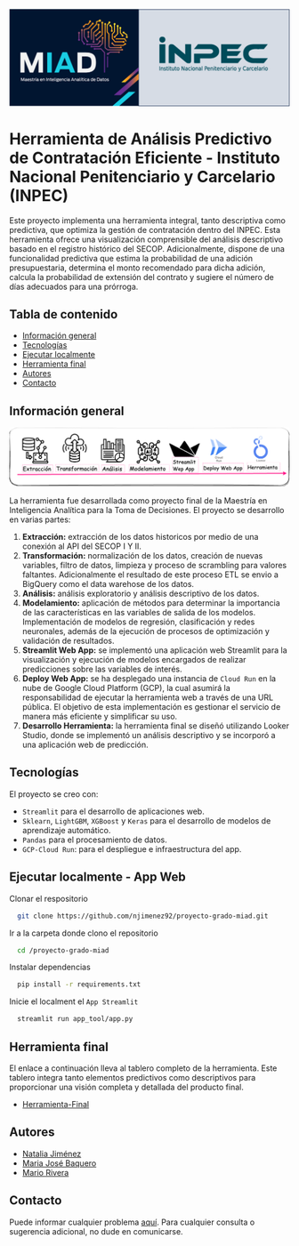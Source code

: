 ![](img/logo_readme.png)

# Herramienta de Análisis Predictivo de Contratación Eficiente - Instituto Nacional Penitenciario y Carcelario (INPEC)


Este proyecto implementa una herramienta integral, tanto descriptiva como predictiva, que optimiza la gestión de contratación dentro del INPEC. Esta herramienta ofrece una visualización comprensible del análisis descriptivo basado en el registro histórico del SECOP. Adicionalmente, dispone de una funcionalidad predictiva que estima la probabilidad de una adición presupuestaria, determina el monto recomendado para dicha adición, calcula la probabilidad de extensión del contrato y sugiere el número de días adecuados para una prórroga.

## Tabla de contenido  
- [Información general](#informacion_general)  
- [Tecnologías](#tecnologias) 
- [Ejecutar localmente](#ejecutarlocal)  
- [Herramienta final ](#herramienta) 
- [Autores](#autores) 
- [Contacto](#contacto)
   
## Información general
![](img/workflow.png)

La herramienta fue desarrollada como proyecto final de la Maestría en Inteligencia Analítica para la Toma de Decisiones. El proyecto se desarrollo en varias partes: 

1. **Extracción:** extracción de los datos historicos por medio de una conexión al API del SECOP I Y II.
2. **Transformación:** normalización de los datos, creación de nuevas variables, filtro de datos, limpieza y proceso de scrambling para valores faltantes. Adicionalmente el resultado de este proceso ETL se envio a BigQuery como el data warehose de los datos.
3. **Análisis:** análisis exploratorio y  análisis descriptivo de los datos.
4. **Modelamiento:** aplicación de métodos para determinar la importancia de las características en las variables de salida de los modelos. Implementación de modelos de regresión, clasificación y redes neuronales, además de la ejecución de procesos de optimización y validación de resultados.
5. **Streamlit Web App:** se implementó una aplicación web Streamlit para la visualización y ejecución de modelos encargados de realizar predicciones sobre las variables de interés.
6. **Deploy Web App:** se ha desplegado una instancia de ``Cloud Run`` en la nube de Google Cloud Platform (GCP), la cual asumirá la responsabilidad de ejecutar la herramienta web a través de una URL pública. El objetivo de esta implementación es gestionar el servicio de manera más eficiente y simplificar su uso.
7. **Desarrollo Herramienta:** la herramienta final se diseñó utilizando Looker Studio, donde se implementó un análisis descriptivo y se incorporó a una aplicación web de predicción.

## Tecnologías
El proyecto se creo con:

* `Streamlit` para el desarrollo de aplicaciones web.
* `Sklearn`, `LightGBM`, `XGBoost` y `Keras` para el desarrollo de modelos de aprendizaje automático.
* `Pandas` para el procesamiento de datos.
* ``GCP-Cloud Run``: para el despliegue e infraestructura del app.

## Ejecutar localmente - App Web
Clonar el respositorio

```bash
  git clone https://github.com/njimenez92/proyecto-grado-miad.git
```

Ir a la carpeta donde clono el repositorio

```bash
  cd /proyecto-grado-miad
```

Instalar dependencias

```bash
  pip install -r requirements.txt
```

Inicie el localment el `App Streamlit`

```bash
  streamlit run app_tool/app.py
```

## Herramienta final 
El enlace a continuación lleva al tablero completo de la herramienta. Este tablero integra tanto elementos predictivos como descriptivos para proporcionar una visión completa y detallada del producto final.

- [Herramienta-Final](https://lookerstudio.google.com/u/0/reporting/bcc04777-e44e-47cb-95fa-492c884c6b4a/page/4HOOD)

## Autores
- [Natalia Jiménez](https://github.com/njimenez92)
- [Maria José Baquero](https://github.com/majobaqueroj26)
- [Mario Rivera](https://github.com/marioriveravargas)
## Contacto
Puede informar cualquier problema [aquí](https://github.com/njimenez92/proyecto-grado-miad/issues). Para cualquier consulta o sugerencia adicional, no dude en comunicarse.

